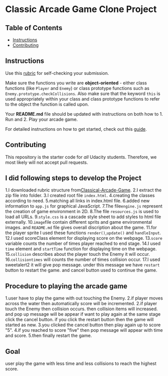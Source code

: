 # Classic Arcade Game Clone Project

## Table of Contents

-   [Instructions](#instructions)
-   [Contributing](#contributing)

## Instructions

Use this [rubric](https://review.udacity.com/#!/rubrics/15/view) for self-checking your submission.

Make sure the functions you write are **object-oriented** - either class functions (like `Player` and `Enemy`) or class prototype functions such as `Enemy.prototype.checkCollisions`. Also make sure that the keyword `this` is used appropriately within your class and class prototype functions to refer to the object the function is called upon.

Your **README.md** file should be updated with instructions on both how to 1. Run and 2. Play your arcade game.

For detailed instructions on how to get started, check out this [guide](https://docs.google.com/document/d/1v01aScPjSWCCWQLIpFqvg3-vXLH2e8_SZQKC8jNO0Dc/pub?embedded=true).

## Contributing

This repository is the starter code for _all_ Udacity students. Therefore, we most likely will not accept pull requests.

## I did following steps to develop the Project

1.I downloaded rubric structure from[Classical-Arcade-Game](https://github.com/udacity/frontend-nanodegree-arcade-game).
2.I extract the zip file into folder.
3.I created  root file `index.html`.
4.creating the classes according to need.
5.matching all links in index.html file.
6.added new information to `app.js` for graphical JavaScript.
7.The file`engine.js` represent the creation of game environment in 2D.
8.The file `resources.js` is used to load all URLs.
9.`style.css` is a cascade style sheet to add styles to html file externally.
10.`image`file contain different sprits and game environmental images. and `README.md` file gives overall discription about the game.
11.for the player sprite I used these functions `render()`,`update()` and `handleInput`.
12.I used scoreClass element for displaying score on the webpage.
13.`score` variable counts the number of times player reached to end stage.
14.I used `time` element and `startTime` function for displaying time on the webpage.
15.`collision` describes about the player touch the Enemy it will occur.
16.`collisiontimes` will counts the number of times collision occur.
17.I used sweetalert2 it will give pop message. under this message we have `restart` button to restart the game. and cancel button used to continue the game.

## Procedure to playing the arcade game

1.user have to play the game with out touching the Enemy.
2.if player moves across the water then automatically score will be incremented.
2.if player touch the Enemy then collision occurs. then collision items will increased. and pop up message will be appear if want to play again at the same stage click the cancel button. if you click
the restart button then the game will started as new.
3.you clicked the cancel button then play again up to score "5".
4.if you reached to score "five" then pop message will appear with time and score.
5.then finally restart the game.

## Goal
user play the game with less time and less collisions to reach the highest score.

